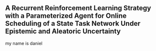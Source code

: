 ## A Recurrent Reinforcement Learning Strategy with a Parameterized Agent for Online Scheduling of a State Task Network Under Epistemic and Aleatoric Uncertainty

my name is daniel
